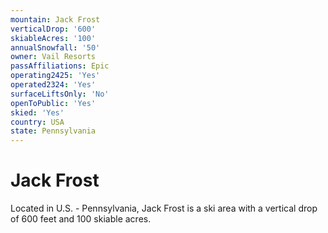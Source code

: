 ```yaml
---
mountain: Jack Frost
verticalDrop: '600'
skiableAcres: '100'
annualSnowfall: '50'
owner: Vail Resorts
passAffiliations: Epic
operating2425: 'Yes'
operated2324: 'Yes'
surfaceLiftsOnly: 'No'
openToPublic: 'Yes'
skied: 'Yes'
country: USA
state: Pennsylvania
---
```


# Jack Frost

Located in U.S. - Pennsylvania, Jack Frost is a ski area with a vertical drop of 600 feet and 100 skiable acres.
